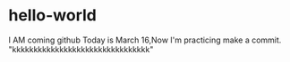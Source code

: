 # hello-world
I AM coming github
Today is March 16,Now I'm practicing make a commit.
"kkkkkkkkkkkkkkkkkkkkkkkkkkkkkkkk"

